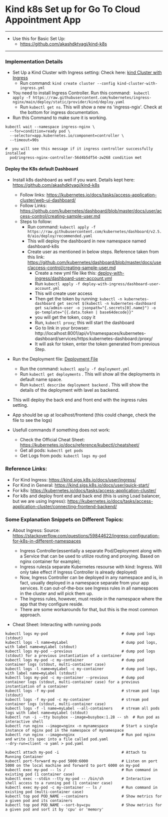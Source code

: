 # Kind k8s Set up for Go To Cloud Appointment App
---

* Use this for Basic Set Up:
    * https://github.com/akashdktyagi/kind-k8s
---

### Implementation Details
* Set Up a Kind Cluster with Ingress setting: Check here: [kind Cluster with Ingress](deploy-with-ingress/kind-cluster-with-ingress.yml)
  * Run command: ```kind create cluster --config kind-cluster-with-ingress.yml```
* You need to install Ingress Controller. Run this command: ``` kubectl apply -f https://raw.githubusercontent.com/kubernetes/ingress-nginx/main/deploy/static/provider/kind/deploy.yaml``` 
  * Run ```kubectl get ns```. This will show a new ns 'ingress-ngix'. Check at the bottom for ingress documentation.
* Run this Command to make sure it is working.
```shell
kubectl wait --namespace ingress-nginx \
  --for=condition=ready pod \
  --selector=app.kubernetes.io/component=controller \
  --timeout=90s
  
#  you will see this message if it ingress controller successfully installed
  pod/ingress-nginx-controller-56d4b5df54-zw268 condition met
```
#### Deploy the K8s default Dashboard
* Install k8s dashboard as well if you want. Details kept here: https://github.com/akashdktyagi/kind-k8s

  * Follow links: https://kubernetes.io/docs/tasks/access-application-cluster/web-ui-dashboard/
  * Follow Links: https://github.com/kubernetes/dashboard/blob/master/docs/user/access-control/creating-sample-user.md
  * Steps to follow:
    * Run command: ```kubectl apply -f https://raw.githubusercontent.com/kubernetes/dashboard/v2.5.0/aio/deploy/recommended.yaml```
    * This will deploy the dashboard in new namespace named dashboard-k8s 
    * Create user as mentioned in below steps. Reference taken from this link: https://github.com/kubernetes/dashboard/blob/master/docs/user/access-control/creating-sample-user.md
      * Create a new yml file like this: [deploy-with-ingress/dashboard-user-account.yml](deploy-with-ingress/dashboard-user-account.yml)
      * Run ```kubectl apply -f deploy-with-ingress/dashboard-user-account.yml```
      * This will create user access
      * Then get the token by running: ```kubectl -n kubernetes-dashboard get secret $(kubectl -n kubernetes-dashboard get sa/admin-user -o jsonpath="{.secrets[0].name}") -o go-template="{{.data.token | base64decode}}"```
      * you will get the token, copy it
      * Run, ```kubectl proxy```; this will start the dashboard
      * Go to link in your browser: http://localhost:8001/api/v1/namespaces/kubernetes-dashboard/services/https:kubernetes-dashboard:/proxy/
      * It will ask for token, enter the token generated from previous Step.

* Run the Deployment file: [Deployment File](deploy-with-ingress/deployment.yml)
  * Run the command: ```kubectl apply -f deployment.yml```
  * Run ```kubectl get deployments```  . This will show all the deployments in default name space.
  * Run ```kubectl describe deployment backend``` . This will show the details of the deployment with lavel as backend.
* This will deploy the back end and front end with the ingress rules setting.
* App should be up at localhost/frontend (this could change, check the file to see the logs)

* Usefull commands if something does not work:
  * Check the Official Cheat Sheet: https://kubernetes.io/docs/reference/kubectl/cheatsheet/
  * Get all pods: ```kubectl get pods```
  * Get Logs from pods: ```kubectl logs my-pod```

### Reference Links:

* For Kind Ingress: https://kind.sigs.k8s.io/docs/user/ingress/
* For Kind in General: https://kind.sigs.k8s.io/docs/user/quick-start/
* For k8s: https://kubernetes.io/docs/tasks/access-application-cluster/
* For k8s and deploy front end and back end (this is using Load balancer, but we are using Ingress): https://kubernetes.io/docs/tasks/access-application-cluster/connecting-frontend-backend/ 

### Some Explanation Snippets on Different Topics:

* About Ingress: Source: https://stackoverflow.com/questions/59844622/ingress-configuration-for-k8s-in-different-namespaces
  * Ingress Controller(essentially a separate Pod/Deployment along with a Service that can be used to utilize routing and proxying. Based on nginx container for example);
  * Ingress rules(a separate Kubernetes resourse with kind: Ingress. Will only take effect if Ingress Controller is already deployed)
  * Now, Ingress Controller can be deployed in any namespace and is, in fact, usually deployed in a namespace separate from your app services. It can out-of-the-box see Ingress rules in all namespaces in the cluster and will pick them up.
  * The Ingress rules, however, must reside in the namespace where the app that they configure reside.
  * There are some workarounds for that, but this is the most common approach.
  
* Cheat Sheet: Interacting with running pods
```shell
kubectl logs my-pod                                 # dump pod logs (stdout)
kubectl logs -l name=myLabel                        # dump pod logs, with label name=myLabel (stdout)
kubectl logs my-pod --previous                      # dump pod logs (stdout) for a previous instantiation of a container
kubectl logs my-pod -c my-container                 # dump pod container logs (stdout, multi-container case)
kubectl logs -l name=myLabel -c my-container        # dump pod logs, with label name=myLabel (stdout)
kubectl logs my-pod -c my-container --previous      # dump pod container logs (stdout, multi-container case) for a previous instantiation of a container
kubectl logs -f my-pod                              # stream pod logs (stdout)
kubectl logs -f my-pod -c my-container              # stream pod container logs (stdout, multi-container case)
kubectl logs -f -l name=myLabel --all-containers    # stream all pods logs with label name=myLabel (stdout)
kubectl run -i --tty busybox --image=busybox:1.28 -- sh  # Run pod as interactive shell
kubectl run nginx --image=nginx -n mynamespace      # Start a single instance of nginx pod in the namespace of mynamespace
kubectl run nginx --image=nginx                     # Run pod nginx and write its spec into a file called pod.yaml
--dry-run=client -o yaml > pod.yaml

kubectl attach my-pod -i                            # Attach to Running Container
kubectl port-forward my-pod 5000:6000               # Listen on port 5000 on the local machine and forward to port 6000 on my-pod
kubectl exec my-pod -- ls /                         # Run command in existing pod (1 container case)
kubectl exec --stdin --tty my-pod -- /bin/sh        # Interactive shell access to a running pod (1 container case) 
kubectl exec my-pod -c my-container -- ls /         # Run command in existing pod (multi-container case)
kubectl top pod POD_NAME --containers               # Show metrics for a given pod and its containers
kubectl top pod POD_NAME --sort-by=cpu              # Show metrics for a given pod and sort it by 'cpu' or 'memory'
```